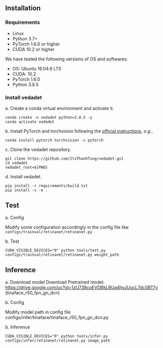 ## Installation
### Requirements

- Linux
- Python 3.7+
- PyTorch 1.6.0 or higher
- CUDA 10.2 or higher

We have tested the following versions of OS and softwares:

- OS: Ubuntu 16.04.6 LTS
- CUDA: 10.2
- PyTorch 1.6.0
- Python 3.8.5

### Install vedadet

a. Create a conda virtual environment and activate it.

```shell
conda create -n vedadet python=3.8.5 -y
conda activate vedadet
```

b. Install PyTorch and torchvision following the [official instructions](https://pytorch.org/), *e.g.*,

```shell
conda install pytorch torchvision -c pytorch
```

c. Clone the vedadet repository.

```shell
git clone https://github.com/ItsThanhTung/vedadet.git
cd vedadet
vedadet_root=${PWD}
```

d. Install vedadet.

```shell
pip install -r requirements/build.txt
pip install -v -e .
```


## Test

a. Config

Modify some configuration accordingly in the config file like `configs/trainval/retinanet/retinanet.py`

b. Test
```shell
CUDA_VISIBLE_DEVICES="0" python tools/test.py configs/trainval/retinanet/retinanet.py weight_path
```

## Inference
a. Download model
Download Pretrained model: https://drive.google.com/uc?id=1zU738coEVDBkLBUa4hvJUucL7dcSBT7v (tinaface_r50_fpn_gn_dcn)

b. Config

Modify model path in config file configs/infer/tinaface/tinaface_r50_fpn_gn_dcn.py

b. Inference

```shell
CUDA_VISIBLE_DEVICES="0" python tools/infer.py configs/infer/retinanet/retinanet.py image_path
```

